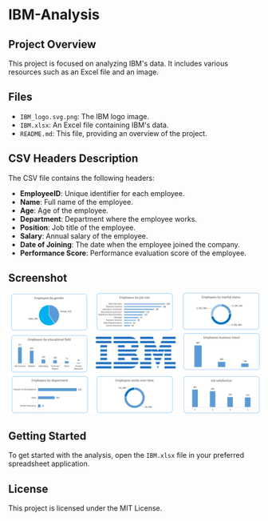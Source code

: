 # IBM-Analysis

## Project Overview
This project is focused on analyzing IBM's data. It includes various resources such as an Excel file and an image.

## Files
- `IBM_logo.svg.png`: The IBM logo image.
- `IBM.xlsx`: An Excel file containing IBM's data.
- `README.md`: This file, providing an overview of the project.

## CSV Headers Description
The CSV file contains the following headers:

- **EmployeeID**: Unique identifier for each employee.
- **Name**: Full name of the employee.
- **Age**: Age of the employee.
- **Department**: Department where the employee works.
- **Position**: Job title of the employee.
- **Salary**: Annual salary of the employee.
- **Date of Joining**: The date when the employee joined the company.
- **Performance Score**: Performance evaluation score of the employee.

## Screenshot
![Screenshot](https://github.com/saif131/IBM-Analysis/blob/main/Screenshot%20(288).png)

## Getting Started
To get started with the analysis, open the `IBM.xlsx` file in your preferred spreadsheet application.

## License
This project is licensed under the MIT License.
